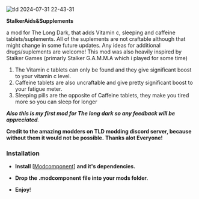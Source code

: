 ![tld 2024-07-31 22-43-31](https://github.com/user-attachments/assets/4a2df62e-4ed8-4ec2-8761-305f90282f73)

**StalkerAids&Supplements**


a mod for The Long Dark, that adds Vitamin c, sleeping and caffeine tablets/suplements.
All of the suplements are not craftable although that might change in some future updates.
Any ideas for additional drugs/suplements are welcome!
This mod was also heavily inspired by Stalker Games (primarly Stalker G.A.M.M.A  which i played for some time)

1. The Vitamin c tablets can only be found and they give significant boost to your vitamin c level.
2. Caffeine tablets are also uncraftable and give pretty significant boost to your fatigue meter.
3. Sleeping pills are the opposite of Caffeine tablets, they make you tired more so you can sleep for longer

_**Also this is my first mod for The long dark so any feedback will be appreciated**._

**Credit to the amazing modders on TLD modding discord server, because without them it would not be possible.**
**Thanks alot Everyone!**
### Installation

- **Install** [[Modcomponent](https://github.com/dommrogers/ModComponent/releases/tag/6.3.1)] **and it's dependencies.**

- **Drop the** **.modcomponent** **file into your mods folder**.
- **Enjoy**!


